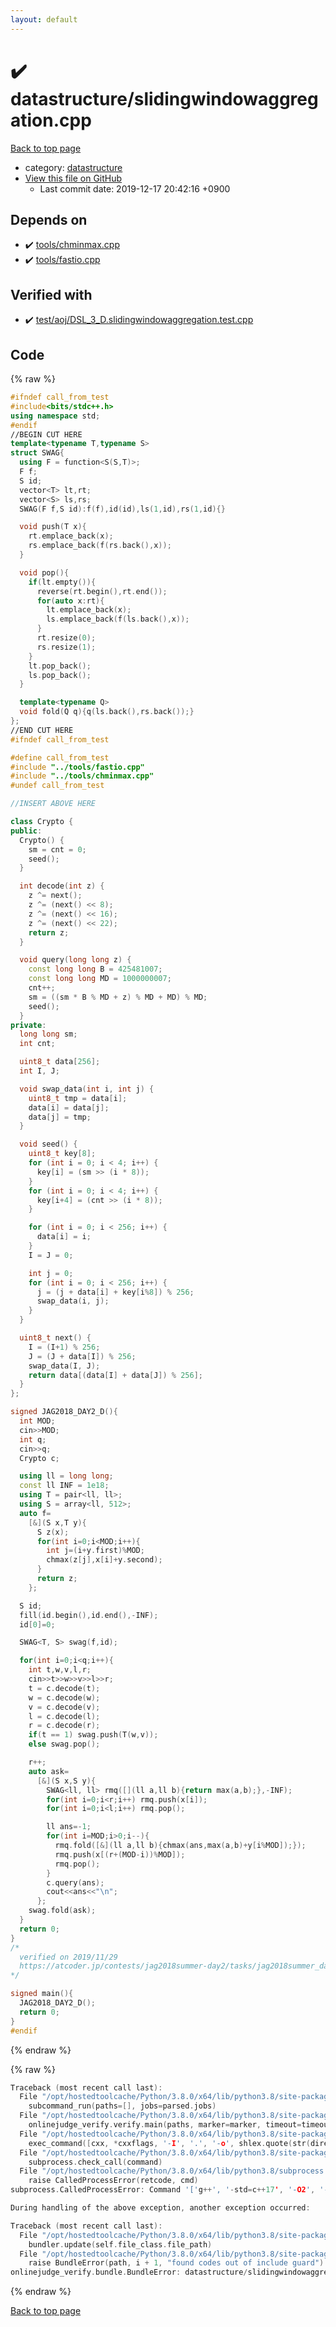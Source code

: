 ```yaml
---
layout: default
---
```


<!-- mathjax config similar to math.stackexchange -->
<script type="text/javascript" async
  src="https://cdnjs.cloudflare.com/ajax/libs/mathjax/2.7.5/MathJax.js?config=TeX-MML-AM_CHTML">
</script>
<script type="text/x-mathjax-config">
  MathJax.Hub.Config({
    TeX: { equationNumbers: { autoNumber: "AMS" }},
    tex2jax: {
      inlineMath: [ ['$','$'] ],
      processEscapes: true
    },
    "HTML-CSS": { matchFontHeight: false },
    displayAlign: "left",
    displayIndent: "2em"
  });
</script>

<script type="text/javascript" src="https://cdnjs.cloudflare.com/ajax/libs/jquery/3.4.1/jquery.min.js"></script>
<script src="https://cdn.jsdelivr.net/npm/jquery-balloon-js@1.1.2/jquery.balloon.min.js" integrity="sha256-ZEYs9VrgAeNuPvs15E39OsyOJaIkXEEt10fzxJ20+2I=" crossorigin="anonymous"></script>
<script type="text/javascript" src="../../assets/js/copy-button.js"></script>
<link rel="stylesheet" href="../../assets/css/copy-button.css" />


# :heavy_check_mark: datastructure/slidingwindowaggregation.cpp

<a href="../../index.html">Back to top page</a>

* category: <a href="../../index.html#8dc87745f885a4cc532acd7b15b8b5fe">datastructure</a>
* <a href="{{ site.github.repository_url }}/blob/master/datastructure/slidingwindowaggregation.cpp">View this file on GitHub</a>
    - Last commit date: 2019-12-17 20:42:16 +0900




## Depends on

* :heavy_check_mark: <a href="../tools/chminmax.cpp.html">tools/chminmax.cpp</a>
* :heavy_check_mark: <a href="../tools/fastio.cpp.html">tools/fastio.cpp</a>


## Verified with

* :heavy_check_mark: <a href="../../verify/test/aoj/DSL_3_D.slidingwindowaggregation.test.cpp.html">test/aoj/DSL_3_D.slidingwindowaggregation.test.cpp</a>


## Code

<a id="unbundled"></a>
{% raw %}
```cpp
#ifndef call_from_test
#include<bits/stdc++.h>
using namespace std;
#endif
//BEGIN CUT HERE
template<typename T,typename S>
struct SWAG{
  using F = function<S(S,T)>;
  F f;
  S id;
  vector<T> lt,rt;
  vector<S> ls,rs;
  SWAG(F f,S id):f(f),id(id),ls(1,id),rs(1,id){}

  void push(T x){
    rt.emplace_back(x);
    rs.emplace_back(f(rs.back(),x));
  }

  void pop(){
    if(lt.empty()){
      reverse(rt.begin(),rt.end());
      for(auto x:rt){
        lt.emplace_back(x);
        ls.emplace_back(f(ls.back(),x));
      }
      rt.resize(0);
      rs.resize(1);
    }
    lt.pop_back();
    ls.pop_back();
  }

  template<typename Q>
  void fold(Q q){q(ls.back(),rs.back());}
};
//END CUT HERE
#ifndef call_from_test

#define call_from_test
#include "../tools/fastio.cpp"
#include "../tools/chminmax.cpp"
#undef call_from_test

//INSERT ABOVE HERE

class Crypto {
public:
  Crypto() {
    sm = cnt = 0;
    seed();
  }

  int decode(int z) {
    z ^= next();
    z ^= (next() << 8);
    z ^= (next() << 16);
    z ^= (next() << 22);
    return z;
  }

  void query(long long z) {
    const long long B = 425481007;
    const long long MD = 1000000007;
    cnt++;
    sm = ((sm * B % MD + z) % MD + MD) % MD;
    seed();
  }
private:
  long long sm;
  int cnt;

  uint8_t data[256];
  int I, J;

  void swap_data(int i, int j) {
    uint8_t tmp = data[i];
    data[i] = data[j];
    data[j] = tmp;
  }

  void seed() {
    uint8_t key[8];
    for (int i = 0; i < 4; i++) {
      key[i] = (sm >> (i * 8));
    }
    for (int i = 0; i < 4; i++) {
      key[i+4] = (cnt >> (i * 8));
    }

    for (int i = 0; i < 256; i++) {
      data[i] = i;
    }
    I = J = 0;

    int j = 0;
    for (int i = 0; i < 256; i++) {
      j = (j + data[i] + key[i%8]) % 256;
      swap_data(i, j);
    }
  }

  uint8_t next() {
    I = (I+1) % 256;
    J = (J + data[I]) % 256;
    swap_data(I, J);
    return data[(data[I] + data[J]) % 256];
  }
};

signed JAG2018_DAY2_D(){
  int MOD;
  cin>>MOD;
  int q;
  cin>>q;
  Crypto c;

  using ll = long long;
  const ll INF = 1e18;
  using T = pair<ll, ll>;
  using S = array<ll, 512>;
  auto f=
    [&](S x,T y){
      S z(x);
      for(int i=0;i<MOD;i++){
        int j=(i+y.first)%MOD;
        chmax(z[j],x[i]+y.second);
      }
      return z;
    };

  S id;
  fill(id.begin(),id.end(),-INF);
  id[0]=0;

  SWAG<T, S> swag(f,id);

  for(int i=0;i<q;i++){
    int t,w,v,l,r;
    cin>>t>>w>>v>>l>>r;
    t = c.decode(t);
    w = c.decode(w);
    v = c.decode(v);
    l = c.decode(l);
    r = c.decode(r);
    if(t == 1) swag.push(T(w,v));
    else swag.pop();

    r++;
    auto ask=
      [&](S x,S y){
        SWAG<ll, ll> rmq([](ll a,ll b){return max(a,b);},-INF);
        for(int i=0;i<r;i++) rmq.push(x[i]);
        for(int i=0;i<l;i++) rmq.pop();

        ll ans=-1;
        for(int i=MOD;i>0;i--){
          rmq.fold([&](ll a,ll b){chmax(ans,max(a,b)+y[i%MOD]);});
          rmq.push(x[(r+(MOD-i))%MOD]);
          rmq.pop();
        }
        c.query(ans);
        cout<<ans<<"\n";
      };
    swag.fold(ask);
  }
  return 0;
}
/*
  verified on 2019/11/29
  https://atcoder.jp/contests/jag2018summer-day2/tasks/jag2018summer_day2_d
*/

signed main(){
  JAG2018_DAY2_D();
  return 0;
}
#endif

```
{% endraw %}

<a id="bundled"></a>
{% raw %}
```cpp
Traceback (most recent call last):
  File "/opt/hostedtoolcache/Python/3.8.0/x64/lib/python3.8/site-packages/onlinejudge_verify/main.py", line 175, in main
    subcommand_run(paths=[], jobs=parsed.jobs)
  File "/opt/hostedtoolcache/Python/3.8.0/x64/lib/python3.8/site-packages/onlinejudge_verify/main.py", line 72, in subcommand_run
    onlinejudge_verify.verify.main(paths, marker=marker, timeout=timeout, jobs=jobs)
  File "/opt/hostedtoolcache/Python/3.8.0/x64/lib/python3.8/site-packages/onlinejudge_verify/verify.py", line 71, in main
    exec_command([cxx, *cxxflags, '-I', '.', '-o', shlex.quote(str(directory / 'a.out')), shlex.quote(str(path))])
  File "/opt/hostedtoolcache/Python/3.8.0/x64/lib/python3.8/site-packages/onlinejudge_verify/verify.py", line 26, in exec_command
    subprocess.check_call(command)
  File "/opt/hostedtoolcache/Python/3.8.0/x64/lib/python3.8/subprocess.py", line 364, in check_call
    raise CalledProcessError(retcode, cmd)
subprocess.CalledProcessError: Command '['g++', '-std=c++17', '-O2', '-Wall', '-g', '-I', '.', '-o', '.verify-helper/cache/9a267fd1c42d1001b78ef88b806279fc/a.out', 'test/aoj/DPL_5_C.test.cpp']' returned non-zero exit status 1.

During handling of the above exception, another exception occurred:

Traceback (most recent call last):
  File "/opt/hostedtoolcache/Python/3.8.0/x64/lib/python3.8/site-packages/onlinejudge_verify/docs.py", line 339, in write_contents
    bundler.update(self.file_class.file_path)
  File "/opt/hostedtoolcache/Python/3.8.0/x64/lib/python3.8/site-packages/onlinejudge_verify/bundle.py", line 119, in update
    raise BundleError(path, i + 1, "found codes out of include guard")
onlinejudge_verify.bundle.BundleError: datastructure/slidingwindowaggregation.cpp: line 5: found codes out of include guard

```
{% endraw %}

<a href="../../index.html">Back to top page</a>

